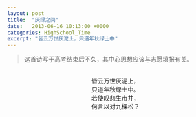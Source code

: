 ```yaml
---
layout: post
title:  "灰绿之间"
date:   2013-06-16 10:13:00 +0000
categories: HighSchool_Time
excerpt: "皆云万世灰泥上，只道年秋绿土中"
---
```


<div>
<blockquote class='quote-style'>
这首诗写于高考结束后不久，其中心思想应该与志愿填报有关。
</blockquote>
<br>
</div>

<div align='center'>
皆云万世灰泥上，<br>
只道年秋绿土中。<br>
若使叹悲生市井，<br>
何言以对九棵松？<br>
<br>
</div>